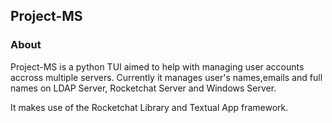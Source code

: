 ## Project-MS

### About
Project-MS is a python TUI aimed to help with managing user accounts accross multiple servers. Currently it manages user's names,emails and full names on LDAP Server, Rocketchat Server and Windows Server. 

It makes use of the Rocketchat Library and Textual App framework.